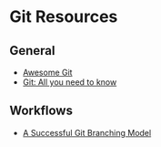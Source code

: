 # Git Resources

## General

- [Awesome Git](https://github.com/dictcp/awesome-git)
- [Git: All you need to know](https://pravash-techie.medium.com/git-all-you-need-to-know-15a559a5c95e)

## Workflows

- [A Successful Git Branching Model](https://nvie.com/posts/a-successful-git-branching-model/)